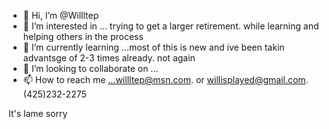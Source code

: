 - 👋 Hi, I’m @Willltep
- 👀 I’m interested in ... trying to get a larger retirement. while learning and helping others in the process
- 🌱 I’m currently learning ...most of this is new and ive been takin advantsge of 2-3 times already. not again
- 💞️ I’m looking to collaborate on ...
- 📫 How to reach me ...willltep@msn.com.  or willisplayed@gmail.com.     (425)232-2275

<!---
Willltep/Willltep is a ✨ special ✨ repository because its `README.md` (this file) appears on your GitHub profile.
You can click the Preview link to take a look at your changes.
--->
It's lame sorry
